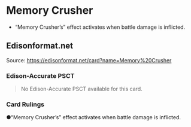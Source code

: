 # Memory Crusher

*   “Memory Crusher’s” effect activates when battle damage is inflicted.

## Edisonformat.net

Source: https://edisonformat.net/card?name=Memory%20Crusher

### Edison-Accurate PSCT

> No Edison-Accurate PSCT available for this card.

### Card Rulings

●“Memory Crusher’s” effect activates when battle damage is inflicted.
            